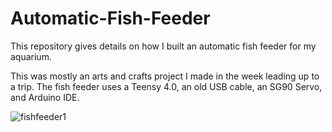 # Automatic-Fish-Feeder
This repository gives details on how I built an automatic fish feeder for my aquarium. 

This was mostly an arts and crafts project I made in the week leading up to a trip.
The fish feeder uses a Teensy 4.0, an old USB cable, an SG90 Servo, and Arduino IDE.


![fishfeeder1](https://github.com/CamEwing/Automatic-Fish-Feeder/assets/96498796/a2b8b5cf-a78a-4c0b-ac71-68e82b50cce0)


